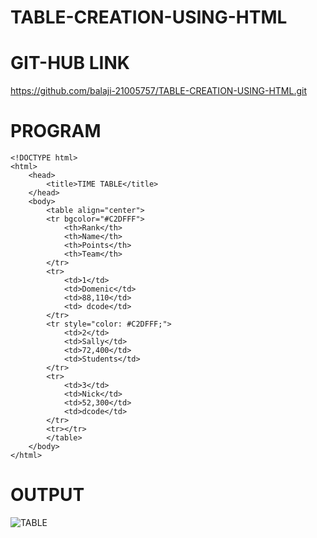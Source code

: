 # TABLE-CREATION-USING-HTML
# GIT-HUB LINK 
https://github.com/balaji-21005757/TABLE-CREATION-USING-HTML.git
# PROGRAM
```
<!DOCTYPE html>
<html>
    <head>
        <title>TIME TABLE</title>
    </head>
    <body>    
        <table align="center">
        <tr bgcolor="#C2DFFF">
            <th>Rank</th>
            <th>Name</th>
            <th>Points</th>
            <th>Team</th>
        </tr>
        <tr>
            <td>1</td>
            <td>Domenic</td>
            <td>88,110</td>
            <td> dcode</td>
        </tr>
        <tr style="color: #C2DFFF;">
            <td>2</td>
            <td>Sally</td>
            <td>72,400</td>
            <td>Students</td>
        </tr>
        <tr>
            <td>3</td>
            <td>Nick</td>
            <td>52,300</td>
            <td>dcode</td>
        </tr>
        <tr></tr>
        </table>
    </body>
</html>
```
# OUTPUT
![TABLE](https://user-images.githubusercontent.com/94372294/230733090-c85bd6ea-0962-42f8-8754-cc481817afb9.png)
